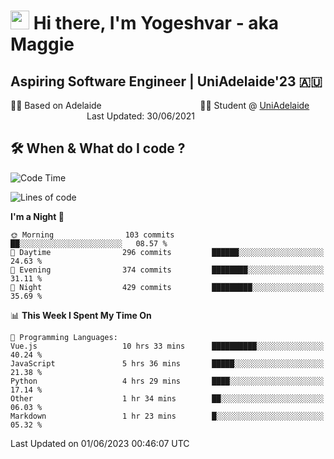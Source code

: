 <h1><img src="https://emojis.slackmojis.com/emojis/images/1531849430/4246/blob-sunglasses.gif?1531849430" width="30"/> Hi there, I'm Yogeshvar - aka Maggie</h1>

## Aspiring Software Engineer | UniAdelaide'23 🇦🇺  
🏂🏻  Based on Adelaide &nbsp;&nbsp;&nbsp;&nbsp;&nbsp;&nbsp;&nbsp;&nbsp;&nbsp;&nbsp;&nbsp;&nbsp;&nbsp;&nbsp;&nbsp;&nbsp;&nbsp;&nbsp;&nbsp;&nbsp;&nbsp;&nbsp;&nbsp;&nbsp;&nbsp;&nbsp;&nbsp;&nbsp;&nbsp;&nbsp;&nbsp;&nbsp;&nbsp;&nbsp;&nbsp;&nbsp;&nbsp;&nbsp;&nbsp;👨‍💻 Student @ [UniAdelaide](https://www.adelaide.edu.au)   &nbsp;&nbsp;&nbsp;&nbsp;&nbsp;&nbsp;&nbsp;&nbsp;&nbsp;&nbsp;&nbsp;&nbsp;&nbsp;&nbsp;&nbsp;&nbsp;&nbsp;&nbsp;&nbsp;&nbsp;&nbsp;&nbsp;&nbsp;&nbsp;&nbsp;&nbsp;&nbsp;&nbsp;&nbsp;&nbsp;&nbsp;Last Updated: 30/06/2021

## 🛠 When & What do I code ?  

<!--START_SECTION:waka-->
![Code Time](http://img.shields.io/badge/Code%20Time-2%2C218%20hrs%2049%20mins-blue)

![Lines of code](https://img.shields.io/badge/From%20Hello%20World%20I%27ve%20Written-4.1%20million%20lines%20of%20code-blue)

**I'm a Night 🦉** 

```text
🌞 Morning                103 commits         ██░░░░░░░░░░░░░░░░░░░░░░░   08.57 % 
🌆 Daytime                296 commits         ██████░░░░░░░░░░░░░░░░░░░   24.63 % 
🌃 Evening                374 commits         ████████░░░░░░░░░░░░░░░░░   31.11 % 
🌙 Night                  429 commits         █████████░░░░░░░░░░░░░░░░   35.69 % 
```


📊 **This Week I Spent My Time On** 

```text
💬 Programming Languages: 
Vue.js                   10 hrs 33 mins      ██████████░░░░░░░░░░░░░░░   40.24 % 
JavaScript               5 hrs 36 mins       █████░░░░░░░░░░░░░░░░░░░░   21.38 % 
Python                   4 hrs 29 mins       ████░░░░░░░░░░░░░░░░░░░░░   17.14 % 
Other                    1 hr 34 mins        ██░░░░░░░░░░░░░░░░░░░░░░░   06.03 % 
Markdown                 1 hr 23 mins        █░░░░░░░░░░░░░░░░░░░░░░░░   05.32 % 
```


 Last Updated on 01/06/2023 00:46:07 UTC
<!--END_SECTION:waka-->
